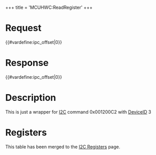 +++
title = 'MCUHWC:ReadRegister'
+++

# Request

{{#vardefine:ipc_offset\|0}}

# Response

{{#vardefine:ipc_offset\|0}}

# Description

This is just a wrapper for [I2C](I2C_Services "wikilink") command
0x001200C2 with [DeviceID](I2C_Registers "wikilink") 3

# Registers

This table has been merged to the [I2C
Registers](I2C_Registers#Device_3 "wikilink") page.
